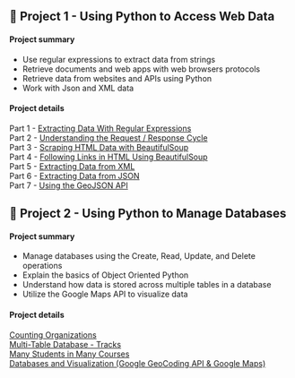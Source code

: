 ## :notebook_with_decorative_cover: Project 1 - Using Python to Access Web Data

#### Project summary

- Use regular expressions to extract data from strings
- Retrieve documents and web apps with web browsers protocols
- Retrieve data from websites and APIs using Python
- Work with Json and XML data

#### Project details

Part 1 - [Extracting Data With Regular Expressions](https://github.com/AlexaWu/Python/blob/main/Using%20Python%20to%20Access%20Web%20Data.md#extracting-data-with-regular-expressions)\
Part 2 - [Understanding the Request / Response Cycle](https://github.com/AlexaWu/Python/blob/main/Using%20Python%20to%20Access%20Web%20Data.md#understanding-the-request--response-cycle)\
Part 3 - [Scraping HTML Data with BeautifulSoup](https://github.com/AlexaWu/Python/blob/main/Using%20Python%20to%20Access%20Web%20Data.md#scraping-html-data-with-beautifulsoup)\
Part 4 - [Following Links in HTML Using BeautifulSoup](https://github.com/AlexaWu/Python/blob/main/Using%20Python%20to%20Access%20Web%20Data.md#following-links-in-html-using-beautifulsoup)\
Part 5 - [Extracting Data from XML](https://github.com/AlexaWu/Python/blob/main/Using%20Python%20to%20Access%20Web%20Data.md#extracting-data-from-xml)\
Part 6 - [Extracting Data from JSON](https://github.com/AlexaWu/Python/blob/main/Using%20Python%20to%20Access%20Web%20Data.md#extracting-data-from-json)\
Part 7 - [Using the GeoJSON API](https://github.com/AlexaWu/Python/blob/main/Using%20Python%20to%20Access%20Web%20Data.md#using-the-geojson-api)

## :notebook_with_decorative_cover: Project 2 - Using Python to Manage Databases

#### Project summary

- Manage databases using the Create, Read, Update, and Delete operations
- Explain the basics of Object Oriented Python
- Understand how data is stored across multiple tables in a database
- Utilize the Google Maps API to visualize data

#### Project details

[Counting Organizations](https://github.com/AlexaWu/Python/blob/main/Using%20Databases%20with%20Python.md#counting-organizations)\
[Multi-Table Database - Tracks](https://github.com/AlexaWu/Python/blob/main/Using%20Databases%20with%20Python.md#multi-table-database---tracks)\
[Many Students in Many Courses](https://github.com/AlexaWu/Python/blob/main/Using%20Databases%20with%20Python.md#many-students-in-many-courses)\
[Databases and Visualization (Google GeoCoding API & Google Maps)](https://github.com/AlexaWu/Python/blob/main/Using%20Databases%20with%20Python.md#databases-and-visualization-google-geocoding-api--google-maps)
